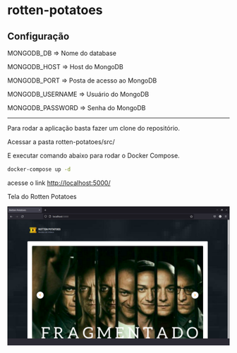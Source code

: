# rotten-potatoes

## Configuração

MONGODB_DB => Nome do database

MONGODB_HOST => Host do MongoDB

MONGODB_PORT => Posta de acesso ao MongoDB

MONGODB_USERNAME => Usuário do MongoDB

MONGODB_PASSWORD => Senha do MongoDB

---

Para rodar a aplicação basta fazer um clone do repositório.

Acessar a pasta rotten-potatoes/src/

E executar comando abaixo para rodar o Docker Compose.

```bash
docker-compose up -d
```
acesse o link <http://localhost:5000/>

Tela do Rotten Potatoes

![rotten-potatoes](https://github.com/edemirtoldo/rotten-potatoes/blob/main/img/rotten-potatoes.png)



